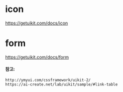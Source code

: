 
# icon

https://getuikit.com/docs/icon

# form

https://getuikit.com/docs/form



#### 참고:

```
http://ymyui.com/cssframework/uikit-2/
https://ai-create.net/lab/uikit/sample/#link-table
```
